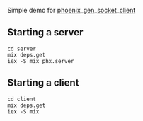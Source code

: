 Simple demo for [phoenix_gen_socket_client](https://github.com/aircloak/phoenix_gen_socket_client)

## Starting a server

```
cd server
mix deps.get
iex -S mix phx.server
```

## Starting a client

```
cd client
mix deps.get
iex -S mix
```
